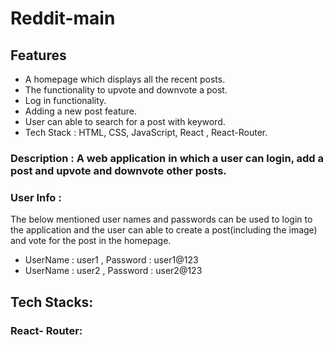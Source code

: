 # Reddit-main

## Features

- A homepage which displays all the recent posts.
- The functionality to upvote and downvote a post.
- Log in functionality.
- Adding a new post feature.
- User can able to search for a post with keyword.
- Tech Stack : HTML, CSS, JavaScript, React , React-Router.

### Description :  A web application in which a user can login, add a post and upvote and downvote other posts.

### User Info :
  The below mentioned user names and passwords can be used to login to the application and the user can able to create a post(including the image) and vote for the post in the homepage.
  - UserName : user1 , Password : user1@123
  - UserName : user2 , Password : user2@123

## Tech Stacks:
### React- Router:




